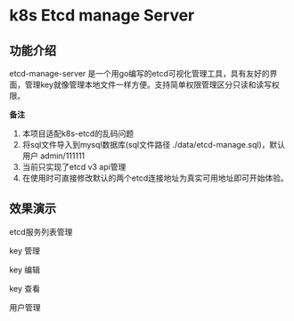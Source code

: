 # k8s Etcd manage Server


## 功能介绍

etcd-manage-server 是一个用go编写的etcd可视化管理工具，具有友好的界面，管理key就像管理本地文件一样方便。支持简单权限管理区分只读和读写权限。

**备注**

1. 本项目适配k8s-etcd的乱码问题
2. 将sql文件导入到mysql数据库(sql文件路径 ./data/etcd-manage.sql)，默认用户 admin/111111 
5. 当前只实现了etcd v3 api管理
6. 在使用时可直接修改默认的两个etcd连接地址为真实可用地址即可开始体验。


## 效果演示

etcd服务列表管理

key 管理

key 编辑

key 查看

用户管理

